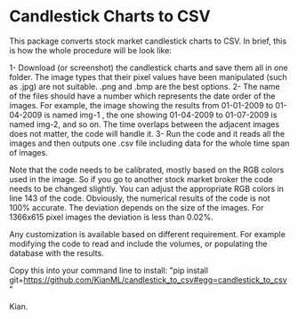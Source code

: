 # Candlestick Charts to CSV

This package converts stock market candlestick charts to CSV.
In brief, this is how the whole procedure will be look like:

1- Download (or screenshot) the candlestick charts and save them all in one folder. The image types that their pixel values have been manipulated (such as .jpg) are not suitable. .png and .bmp are the best options.
2- The name of the files should have a number which represents the date order of the images. For example, the image showing the results from 01-01-2009 to 01-04-2009 is named img-1 , the one showing 01-04-2009 to 01-07-2009 is named img-2, and so on. The time overlaps between the adjacent images does not matter, the code will handle it.
3- Run the code and it reads all the images and then outputs one .csv file including data for the whole time span of images.

Note that the code needs to be calibrated, mostly based on the RGB colors used in the image. So if you go to another stock market broker the code needs to be changed slightly. You can adjust the appropriate RGB colors in line 143 of the code.
Obviously, the numerical results of the code is not 100% accurate. The deviation depends on the size of the images. For 1366x615 pixel images the deviation is less than 0.02%.

Any customization is available based on different requirement. For example modifying the code to read and include the volumes, or populating the database with the results.

Copy this into your command line to install: "pip install git+https://github.com/KianML/candlestick_to_csv#egg=candlestick_to_csv"

Kian.
